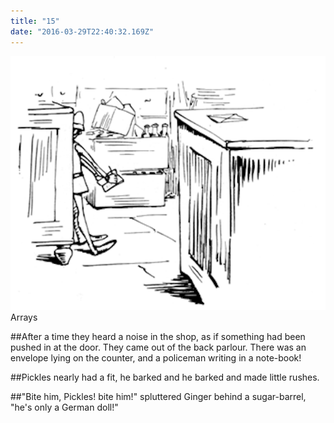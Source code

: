 ```yaml
---
title: "15"
date: "2016-03-29T22:40:32.169Z"
---
```


![Kittens playing](./grayp34.png)
Arrays

##After a time they heard a noise in the shop, as if something had been pushed in at the door. They came out of the back parlour. There was an envelope lying on the counter, and a policeman writing in a note-book!

##Pickles nearly had a fit, he barked and he barked and made little rushes.

##"Bite him, Pickles! bite him!" spluttered Ginger behind a sugar-barrel, "he's only a German doll!"